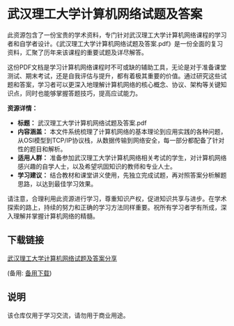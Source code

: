 # 武汉理工大学计算机网络试题及答案

此资源包含了一份宝贵的学术资料，专门针对武汉理工大学计算机网络课程的学习者和自学者设计。《武汉理工大学计算机网络试题及答案.pdf》是一份全面的复习资料，汇聚了历年来该课程的重要试题及详尽解答。

这份PDF文档是学习计算机网络课程时不可或缺的辅助工具，无论是对于准备课堂测试、期末考试，还是自我评估与提升，都有着极其重要的价值。通过研究这些试题和答案，学习者可以更深入地理解计算机网络的核心概念、协议、架构等关键知识点，同时也能够掌握答题技巧，提高应试能力。

**资源详情：**
- **标题：** 武汉理工大学计算机网络试题及答案.pdf
- **内容涵盖：** 本文件系统梳理了计算机网络的基本理论到应用实践的各种问题，从OSI模型到TCP/IP协议栈，从数据传输到网络安全，每一部分都配备了针对性的题目和解析。
- **适用人群：** 准备参加武汉理工大学计算机网络相关考试的学生，对计算机网络感兴趣的自学人士，以及希望巩固知识的教师和专业人士。
- **学习建议：** 结合教材和课堂讲义使用，先独立完成试题，再对照答案分析解题思路，以达到最佳学习效果。

请注意，合理利用此资源进行学习，尊重知识产权，促进知识共享与进步。在学术探索的路上，持续的努力和正确的学习方法同样重要。祝所有学习者学有所成，深入理解并掌握计算机网络的精髓。

## 下载链接
[武汉理工大学计算机网络试题及答案分享](https://pan.quark.cn/s/4a2efbab77bc) 

(备用: [备用下载](https://pan.baidu.com/s/1n3R0KgSEtwj-veNZXpFJmw?pwd=1234))

## 说明

该仓库仅用于学习交流，请勿用于商业用途。
